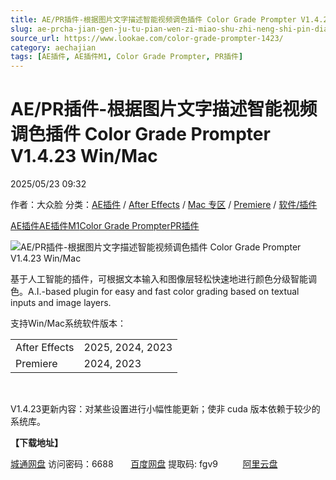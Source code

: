 ```yaml
---
title: AE/PR插件-根据图片文字描述智能视频调色插件 Color Grade Prompter V1.4.23 Win/Mac
slug: ae-prcha-jian-gen-ju-tu-pian-wen-zi-miao-shu-zhi-neng-shi-pin-diao-se-cha-jian-color-grade-prompter-v1-4-23-win-mac
source_url: https://www.lookae.com/color-grade-prompter-1423/
category: aechajian
tags: [AE插件, AE插件M1, Color Grade Prompter, PR插件]
---
```

# AE/PR插件-根据图片文字描述智能视频调色插件 Color Grade Prompter V1.4.23 Win/Mac

2025/05/23 09:32

作者：大众脸
分类：[AE插件](https://www.lookae.com/after-effects/aechajian/) / [After Effects](https://www.lookae.com/after-effects/) / [Mac 专区](https://www.lookae.com/mac-osx/) / [Premiere](https://www.lookae.com/qitarjcj/premierezy/) / [软件/插件](https://www.lookae.com/qitarjcj/)

[AE插件](https://www.lookae.com/tag/ae%e6%8f%92%e4%bb%b6/)[AE插件M1](https://www.lookae.com/tag/aem1/)[Color Grade Prompter](https://www.lookae.com/tag/color-grade-prompter/)[PR插件](https://www.lookae.com/tag/pr%e6%8f%92%e4%bb%b6/)

![AE/PR插件-根据图片文字描述智能视频调色插件 Color Grade Prompter V1.4.23 Win/Mac](https://www.lookae.com/wp-content/uploads/2023/11/Color-Grade-Prompter.jpg "AE/PR插件-根据图片文字描述智能视频调色插件 Color Grade Prompter V1.4.23 Win/Mac-LookAE.com")

基于人工智能的插件，可根据文本输入和图像层轻松快速地进行颜色分级智能调色。A.I.-based plugin for easy and fast color grading based on textual inputs and image layers.

支持Win/Mac系统软件版本：

|  |  |
| --- | --- |
| After Effects | 2025, 2024, 2023 |
| Premiere | 2024, 2023 |

[﻿](https://cloud.video.taobao.com/play/u/null/p/1/e/6/t/1/438276294355.mp4)

V1.4.23更新内容：对某些设置进行小幅性能更新；使非 cuda 版本依赖于较少的系统库。

**【下载地址】**

[城通网盘](https://url70.ctfile.com/f/2827370-1506916828-ffb8be?p=4431) 访问密码：6688       [百度网盘](https://pan.baidu.com/s/1yfU7b6xiDEfC5LVeTW6CEg?pwd=fgv9) 提取码: fgv9          [阿里云盘](https://www.alipan.com/s/5xfo2M6Afmr)
